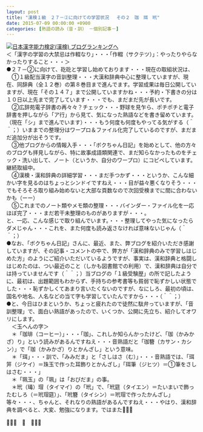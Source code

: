 ```yaml
---
layout: post
title: "漢検１級　２７－②に向けての学習状況　 その２　珈　珥　玳"
date: 2015-07-09 00:00:00 +0900
categories: [熟語の読み（音・訓）　－個別記事－]
---
```


[![](/syuusyuu9701/assets/images/漢検１級-２７－②に向けての学習状況-その２-珈-珥-玳-br_c_3028_1.gif)](http://blog.with2.net/link.php?1659096:3028 "日本漢字能力検定(漢検) ブログランキングへ")[日本漢字能力検定(漢検) ブログランキングへ](http://blog.with2.net/link.php?1659096:3028)  
＜「漢字の学習の大禁忌は作輟なり」・・・「作輟（サクテツ）」：やったりやらなかったりすること・・・＞  
●２７－②に向けて、矻矻と学習し始めております・・・現在の取組状況は、  
　①１級配当漢字の音訓整理・・・大漢和辞典中心に整理していますが、現在、同辞典（全１２巻）の第８巻目まで進んでます。学習成果は毎日公開していますが、現在「その１４７」まで公開していますかね・・・予約・下書きの分は１０日以上先まで完了しています・・・でも、まだまだ先が長いです。  
　②広辞苑電子辞書の再々々？チェック・・・野球を見乍ら、ポチポチと電子辞書を押しながら「ア行」から見て、気になった熟語などを書き留めています。（現在「シ」まで進んでいます）・・・もう何度も何度もやってる気がする（＾＾；）いままでの整理分はワープロ＆ファイル化完了しているのですが、まだまだ追加分が出そうです。  
　③他ブログからの情報入手・・・「ボクちゃん日記」を始めとして、他の方々のブログも拝見しながら、特に故事成語類関連で、まだ知らなかったものをチェック・洗い出して、ノート（というか、自分のワープロ）にコピペしています。継続取組中。  
　④漢検・漢和辞典の詳細学習・・・まだ手つかず・・・というか、こんな細かい字を見るのはちょっとシンドイですねえ・・・目が益々悪くなりそう・・・でもそろそろ取り組み始めないと大部な頁数なので次回受検までに間に合わないかも（ーー）  
　⑤これまでのノート類やメモ類の整理・・・バインダー・ファイル化を一応ほぼ完了・・・まだ若干未整理のものがありますが・・・。  
と、一応、こんな感じで取り組んでいます。・・・整理してやった気になったらダメじゃん・・・これを、また何度も読み返さなければ意味ないじゃん（＾＾；）  
●なお、「ボクちゃん日記」さんに、最近、また、弊ブログを紹介いただき感謝していますが、その記事・コメントの中で、弊方が「漢和辞典のみで学習しはじめた方」のようにご紹介いただいているようですが、事実は、漢和辞典と格闘しはじめたのは、つい最近のこと（しかも図書館での利用）で、漢和辞典は自分では持っていませんです（＾＾；）当ブログの「１級受験歴」の所で記したように、最初は、出題範囲もわからず、手持ちの参考書等も貧弱で恥ずかしい状態でした・・・恥ずかしくてあまり言いたくないのですが、なにしろ、最初の頃は、国名や地名、人名などの当て字も学習していたんですから・・・（＾＾；）  
●と、今日はひまというか、ちょっと疲れたので徒然に駄弁っていますが、「音訓整理」で、面白い熟語があったので、いくつか、公開に先立ち、紹介してオワリにします。  
　＜玉へんの字＞  
　＊「珈琲（コーヒー）」・・・「珈」、これしか知らんかったけど、「珈（かみかざ）り」という読みがあるんですねえ・・・音熟語だと「珈簪（カサン・カシン）」で「珈（かみかざ）りとかんざし」という意味。  
　＊「珥」・・・訓で、「みみだま」と「さしはさ（む）」・・・音熟語では、「珥笄（ジケイ）＝珠玉で作った耳飾りとかんざし」「珥筆（ジヒツ）＝①筆をさしはさむ・・・」  
　＊「珮玉」の「珮」は「おびだま」の事。  
　＊玳（瑇）瑁（タイマイ）の「玳」で、「玳筵（タイエン）＝たいまいで飾ったむしろ（＝玳瑁筵）」、「玳簪（タイシン）＝玳瑁で作ったかんざし」  
等々・・・、ちゃんと、それなりの熟語があるんですねえ・・・やはり、漢和辞典を調べると、大変、勉強になります。ではまた👋👋👋  
  
👋👋👋　🐑　👋👋👋  